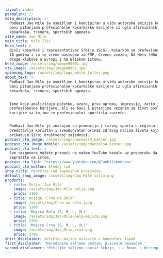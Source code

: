 ```yaml
---
layout: index
permalink: //
meta_description: >-
  Podkast Jao Mile je osmišljen i koncipiran u vidu autorske emisije koja se
  bavi pitanjima profesionalne košarkaške karijere iz ugla afirmisanih
  košarkaša, trenera, sportskih agenata.
site_name: Jao Mile
main_title: Mile Ilić
hero_text: >
  Bivši kosarkaš i reprezentativac Srbije (SCG). Košarkom se profesionalno bavio
  18 godina i za to vreme nastupao za FMP, Crvenu zvezdu, NJ Nets (NBA) i mnoge
  druge klubove u Evropi i na Bliskom istoku.
hero_image: /assets/img/image00001.jpg
cta_image: /assets/img/image00002.jpg
spinning_logo: /assets/img/logo_white_letter.png
about_text: >
  Podkast Jao Mile je osmišljen i koncipiran u vidu autorske emisije koja se
  bavi pitanjima profesionalne košarkaške karijere iz ugla afirmisanih
  košarkaša, trenera, sportskih agenata.


  Teme koje analiziraju početke, uzore, prvu opremu, impresije, zatim izazove
  profesionalne karijere, ali se bavi i pitanjima vezanim za život posle
  karijere sa kojima se profesionalni sportista susreće.


  Podkast Jao Mile je značajan za promociju i razvoj sporta u regionu i
  predstavlja koristan i sveobuhvatan prikaz zdravog načina života koji se
  prikazuje široj društvenoj zajednici.
podcast_cta_image: /assets/img/channels4_banner.jpg
podcast_cta_image_mobile: /assets/img/channels4_banner.jpg
podcast_cta_text: >
  Sve razgovore možete pronaći na našem YouTube kanalu uz preporuku da nas
  zapratite na istom.
podcast_cta_link: 'https://www.youtube.com/@JaoMilepodcast'
podcast_cta_button: Gledaj sad
shop_title: Podržite rad kupovinom proizvoda
default_shop_image: /assets/img/Jao Mile solja.png
products:
  - title: Šolja 'Jao Mile'
    image: /assets/img/Jao Mile solja.png
    price: 1100
  - title: Knjiga 'Crno na Belo'
    image: /assets/img/Crno na belo.jpeg
    price: 1200
  - title: 'Majica Bela (S, M, L, XL)'
    image: /assets/img/Jao-Mile-bela-majica.png
    price: 2790
  - title: 'Majica Crna (S, M, L, XL)'
    image: /assets/img/Jao_Mile_crna.png
    price: 2790
shirt_disclaimer: Veličinu majice ostavite u komentaru ispod
first_disclaimer: 'Narudzbine saljemo poštom, placanje pouzećem.'
second_disclaimer: 'Pošiljke šaljemo unutar Srbije, i u Bosnu i Hercegovinu.'
---
```


